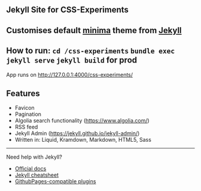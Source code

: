## Jekyll Site for CSS-Experiments
Customises default [minima](https://github.com/jekyll/minima) theme from [Jekyll](https://jekyllrb.com/)
---
How to run:
`cd /css-experiments`
`bundle exec jekyll serve`
`jekyll build` for prod
---
App runs on http://127.0.0.1:4000/css-experiments/

## Features
- Favicon
- Pagination
- Algolia search functionality (https://www.algolia.com/)
- RSS feed
- Jekyll Admin (https://jekyll.github.io/jekyll-admin/)
- Written in: Liquid, Kramdown, Markdown, HTML5, Sass
---
Need help with Jekyll?
+ [Official docs](https://jekyllrb.com/docs/)
+ [Jekyll cheatsheet](https://learn.cloudcannon.com/jekyll-cheat-sheet/)
+ [GithubPages-compatible plugins](https://pages.github.com/versions/)
